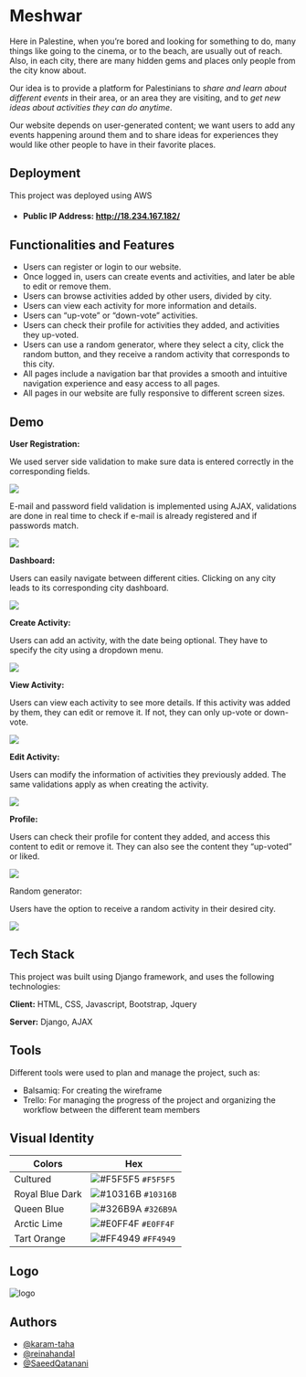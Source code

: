 
# Meshwar

Here in Palestine, when you’re bored and looking for something to do, many things like going to the cinema, or to the beach, are usually out of reach. Also, in each city, there are many hidden gems and places only people from the city know about.

Our idea is to provide a platform for Palestinians to *share and learn about different events* in their area, or an area they are visiting, and to *get new ideas about activities they can do anytime*. 

Our website depends on user-generated content; we want users to add any events happening around them and to share ideas for experiences they would like other people to have in their favorite places. 



## Deployment

This project was deployed using AWS

- #### Public IP Address: http://18.234.167.182/

## Functionalities and Features

- Users can register or login to our website. 
- Once logged in, users can create events and activities, and later be able to edit or remove them.
- Users can browse activities added by other users, divided by city. 
- Users can view each activity for more information and details. 
- Users can “up-vote” or “down-vote” activities. 
- Users can check their profile for activities they added, and activities they up-voted. 
- Users can use a random generator, where they select a city, click the random button, and they receive a random activity that corresponds to this city. 
- All pages include a navigation bar that provides a smooth and intuitive navigation experience and easy access to all pages.
- All pages in our website are fully responsive to different screen sizes.



## Demo
**User Registration:**

We used server side validation to make sure data is entered correctly in the corresponding fields.

![](https://github.com/karam-taha/gifs-test/blob/master/gifs/register%20validation.gif)



E-mail and password field validation is implemented using AJAX, validations are done in real time to check if e-mail is already registered and if passwords match.

![](https://github.com/karam-taha/gifs-test/blob/master/gifs/email%20and%20password%20ajax.gif)

**Dashboard:**

Users can easily navigate between different cities. Clicking on any city leads to its corresponding city dashboard. 

![](https://github.com/karam-taha/gifs-test/blob/master/gifs/dashboard.gif)

**Create Activity:**

Users can add an activity, with the date being optional. They have to specify the city using a dropdown menu. 

![](https://github.com/karam-taha/gifs-test/blob/master/gifs/create%20activity.gif)

**View Activity:**

Users can view each activity to see more details. If this activity was added by them, they can edit or remove it. If not, they can only up-vote or down-vote. 

![](https://github.com/karam-taha/gifs-test/blob/master/gifs/view%20activity%20and%20upvote.gif)

**Edit Activity:**

Users can modify the information of activities they previously added. The same validations apply as when creating the activity. 

![](https://github.com/karam-taha/gifs-test/blob/master/gifs/updating%20activity.gif)

**Profile:**

Users can check their profile for content they added, and access this content to edit or remove it. They can also see the content they “up-voted” or liked.

![](https://github.com/karam-taha/gifs-test/blob/master/gifs/view%20profile.gif)

Random generator:

Users have the option to receive a random activity in their desired city.

![](https://github.com/karam-taha/gifs-test/blob/master/gifs/random.gif)


## Tech Stack
This project was built using Django framework, and uses the following technologies:

**Client:** HTML, CSS, Javascript, Bootstrap, Jquery

**Server:** Django, AJAX


## Tools
Different tools were used to plan and manage the project, such as:
- Balsamiq: For creating the wireframe
- Trello: For managing the progress of the project and organizing the workflow between the different team members
## Visual Identity 

| Colors             | Hex                                                                |
| ----------------- | ------------------------------------------------------------------ |
| Cultured | ![#F5F5F5](https://via.placeholder.com/15/f5f5f5/f5f5f5.png) `#F5F5F5` |
| Royal Blue Dark | ![#10316B](https://via.placeholder.com/15/10316B/10316B.png) `#10316B` |
| Queen Blue | ![#326B9A](https://via.placeholder.com/15/326B9A/326B9A.png) `#326B9A` |
| Arctic Lime | ![#E0FF4F](https://via.placeholder.com/15/E0FF4F/E0FF4F.png) `#E0FF4F` |
| Tart Orange | ![#FF4949](https://via.placeholder.com/15/FF4949/FF4949.png) `#FF4949` |

## Logo

![logo](https://github.com/karam-taha/meshwar/blob/master/python_project/dashboard_app/static/images/logo-navy.png)


## Authors

- [@karam-taha](https://github.com/karam-taha)
- [@reinahandal](https://github.com/reinahandal)
- [@SaeedQatanani](https://github.com/SaeedQatanani)
